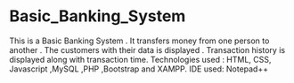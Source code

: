 # Basic_Banking_System
This is a Basic Banking System . It transfers money from one person to another . The customers with their data is displayed . Transaction history is displayed along with transaction time.
Technologies used : HTML, CSS, Javascript ,MySQL ,PHP ,Bootstrap and XAMPP.
IDE used: Notepad++
